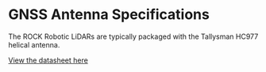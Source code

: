 # GNSS Antenna Specifications

The ROCK Robotic LiDARs are typically packaged with the Tallysman HC977 helical antenna.

[View the datasheet here](https://www.tallysman.com/app/uploads/2020/03/Tallysman%C2%AE-HC977-Datasheet_March-2022.pdf)
